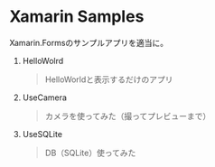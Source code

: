 # Xamarin Samples

Xamarin.Formsのサンプルアプリを適当に。

1. HelloWolrd

   > HelloWorldと表示するだけのアプリ

2. UseCamera

   > カメラを使ってみた（撮ってプレビューまで）

3. UseSQLite

   > DB（SQLite）使ってみた